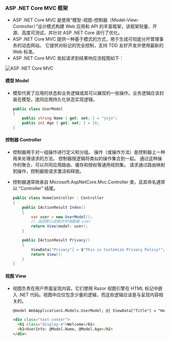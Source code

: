 ### ASP .NET Core MVC 框架

- ASP .NET Core MVC 是使用“模型-视图-控制器（Model-View-Controller）”设计模式构建 Web 应用和 API 的丰富框架，该框架轻量、开源、高度可测试，并针对 ASP .NET Core 进行了优化。
- ASP .NET Core MVC 提供一种基于模式的方式，用于生成可彻底分开管理事务的动态网站。 它提供对标记的完全控制，支持 TDD 友好开发并使用最新的 Web 标准。
- ASP .NET Core MVC 发起请求到结果响应流程图如下：

![ASP .NET Core MVC](https://2.bp.blogspot.com/-jQsIcxk0GuY/WVmlWe-fV2I/AAAAAAACVBc/vhSJb4lGVjAhjF9GUK7hlGD1JcR2tyVWQCLcBGAs/s1600/mvc_life_cycles_3.jpg)

#### 模型 Model

- 模型代表了应用的状态和业务逻辑或其可以展现的一些操作。业务逻辑应该封装在模型，连同应用持久化状态实现逻辑。
  ```csharp
  public class UserModel
  {
      public string Name { get; set; } = "jojo";
      public int Age { get; set; } = 18;
  }
  ```

#### 控制器 Controller

- 控制器用于对一组操作进行定义和分组。 操作（或操作方法）是控制器上一种用来处理请求的方法。 控制器按逻辑将类似的操作集合到一起。 通过这种操作的聚合，可以共同应用路由、缓存和授权等通用规则集。 请求通过路由映射到操作，控制器按请求激活和释放。
- 控制器通常继承自 Microsoft.AspNetCore.Mvc.Controller 类，且其命名通常以 "Controller" 结尾。

  ```csharp
  public class HomeController : Controller
  {
      public IActionResult Index()
      {
          var user = new UserModel();
          // 返回默认视图并传递数据 user
          return View(model: user);
      }

      public IActionResult Privacy()
      {
          ViewData["Privacy"] = $"This is Customize Privacy Policy!";
          return View();
      }
  }
  ```

#### 视图 View

- 视图负责在用户界面呈现内容。它们使用 Razor 视图引擎在 HTML 标记中嵌入 .NET 代码。视图中应仅包含少量的逻辑，而这些逻辑应该是与呈现内容相关的。

  ```html
  @model WebApplication1.Models.UserModel; @{ ViewData["Title"] = "Home Page"; }

  <div class="text-center">
    <h1 class="display-4">Welcome</h1>
    <h2>UserInfo: @Model.Name, @Model.Age</h2>
  </div>
  ```
